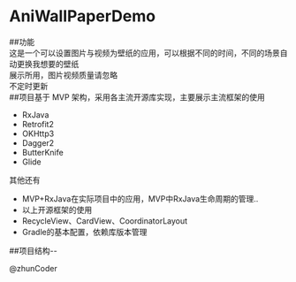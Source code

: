 # AniWallPaperDemo 
##功能   
  这是一个可以设置图片与视频为壁纸的应用，可以根据不同的时间，不同的场景自动更换我想要的壁纸   
  展示所用，图片视频质量请忽略  
  不定时更新   
##项目基于 MVP 架构，采用各主流开源库实现，主要展示主流框架的使用

- RxJava
- Retrofit2
- OKHttp3
- Dagger2
- ButterKnife
- Glide

其他还有
- MVP+RxJava在实际项目中的应用，MVP中RxJava生命周期的管理..
- 以上开源框架的使用
- RecycleView、CardView、CoordinatorLayout
- Gradle的基本配置，依赖库版本管理

##项目结构--
 
 @zhunCoder   
